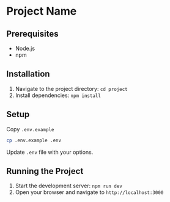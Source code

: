 # Project Name

## Prerequisites
- Node.js
- npm

## Installation
1. Navigate to the project directory: `cd project`
2. Install dependencies: `npm install`

## Setup
Copy `.env.example`
```bash
cp .env.example .env
```
Update `.env` file with your options.

## Running the Project

1. Start the development server: `npm run dev`
2. Open your browser and navigate to `http://localhost:3000`